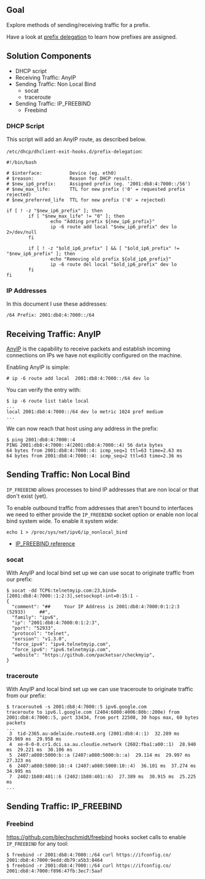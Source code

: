 ## Goal

Explore methods of sending/receiving traffic for a prefix.

Have a look at [prefix delegation](../../routing/prefix_delegation/README.md)
to learn how prefixes are assigned.

## Solution Components

*  DHCP script
*  Receiving Traffic: AnyIP
*  Sending Traffic: Non Local Bind
   *  socat
   *  traceroute
*  Sending Traffic: IP_FREEBIND
   *  Freebind

### DHCP Script

This script will add an AnyIP route, as described below.

`/etc/dhcp/dhclient-exit-hooks.d/prefix-delegation`:

```
#!/bin/bash

# $interface:          Device (eg. eth0)
# $reason:             Reason for DHCP result.
# $new_ip6_prefix:     Assigned prefix (eg. '2001:db8:4:7000::/56')
# $new_max_life:       TTL for new prefix ('0' = requested prefix rejected)
# $new_preferred_life  TTL for new prefix ('0' = rejected)

if [ ! -z "$new_ip6_prefix" ]; then
        if [ "$new_max_life" != "0" ]; then
                echo "Adding prefix ${new_ip6_prefix}"
                ip -6 route add local "$new_ip6_prefix" dev lo 2>/dev/null
        fi

        if [ ! -z "$old_ip6_prefix" ] && [ "$old_ip6_prefix" != "$new_ip6_prefix" ]; then
                echo "Removing old prefix ${old_ip6_prefix}"
                ip -6 route del local "$old_ip6_prefix" dev lo
        fi
fi
```

### IP Addresses

In this document I use these addresses:

```
/64 Prefix: 2001:db8:4:7000::/64
```

## Receiving Traffic: AnyIP

[AnyIP](https://git.kernel.org/pub/scm/linux/kernel/git/torvalds/linux.git)
is the capability to receive packets and establish incoming connections
on IPs we have not explicitly configured on the machine.

Enabling AnyIP is simple:

```
# ip -6 route add local  2001:db8:4:7000::/64 dev lo
```

You can verify the entry with:

```
$ ip -6 route list table local
...
local 2001:db8:4:7000::/64 dev lo metric 1024 pref medium
...
```

We can now reach that host using any address in the prefix:

```
$ ping 2001:db8:4:7000::4
PING 2001:db8:4:7000::4(2001:db8:4:7000::4) 56 data bytes
64 bytes from 2001:db8:4:7000::4: icmp_seq=1 ttl=63 time=2.63 ms
64 bytes from 2001:db8:4:7000::4: icmp_seq=2 ttl=63 time=2.36 ms
```

## Sending Traffic: Non Local Bind

`IP_FREEBIND` allows processes to bind IP addresses that are non local
or that don't exist (yet).

To enable outbound traffic from addresses that aren't bound to interfaces
we need to either provide the `IP_FREEBIND` socket option or enable non
local bind system wide.  To enable it system wide:

```
echo 1 > /proc/sys/net/ipv6/ip_nonlocal_bind
```

*  [IP_FREEBIND reference](https://man7.org/linux/man-pages/man7/ip.7.html)

### socat

With AnyIP and local bind set up we can use socat to originate traffic from our prefix:

```
$ socat -dd TCP6:telnetmyip.com:23,bind=[2001:db8:4:7000::1:2:3],setsockopt-int=0:15:1 -
{
  "comment": "##     Your IP Address is 2001:db8:4:7000:0:1:2:3 (52933)     ##",
  "family": "ipv6",
  "ip": "2001:db8:4:7000:0:1:2:3",
  "port": "52933",
  "protocol": "telnet",
  "version": "v1.3.0",
  "force_ipv4": "ipv4.telnetmyip.com",
  "force_ipv6": "ipv6.telnetmyip.com",
  "website": "https://github.com/packetsar/checkmyip",
}
```

### traceroute

With AnyIP and local bind set up we can use traceroute to originate traffic from our prefix:

```
$ traceroute6 -s 2001:db8:4:7000::5 ipv6.google.com
traceroute to ipv6.l.google.com (2404:6800:4006:80b::200e) from 2001:db8:4:7000::5, port 33434, from port 22508, 30 hops max, 60 bytes packets
...
 3  tid-2365.au-adelaide.route48.org (2001:db8:4::1)  32.289 ms  29.969 ms  29.958 ms 
 4  xe-0-0-0.cr1.dci.sa.au.cloudie.network (2602:fba1:a00::1)  28.940 ms  29.221 ms  30.106 ms 
 5  2407:a080:5000:b::a (2407:a080:5000:b::a)  29.114 ms  29.997 ms  27.323 ms 
 6  2407:a080:5000:10::4 (2407:a080:5000:10::4)  36.101 ms  37.274 ms  34.995 ms 
 7  2402:1b80:401::6 (2402:1b80:401::6)  27.389 ms  30.915 ms  25.225 ms 
...
```

## Sending Traffic: IP_FREEBIND

### Freebind

https://github.com/blechschmidt/freebind hooks socket calls to enable `IP_FREEBIND`
for any tool:

```
$ freebind -r 2001:db8:4:7000::/64 curl https://ifconfig.co/
2001:db8:4:7000:9edd:db79:a5b3:8464
$ freebind -r 2001:db8:4:7000::/64 curl https://ifconfig.co/
2001:db8:4:7000:f896:47fb:3ec7:5aaf
```




